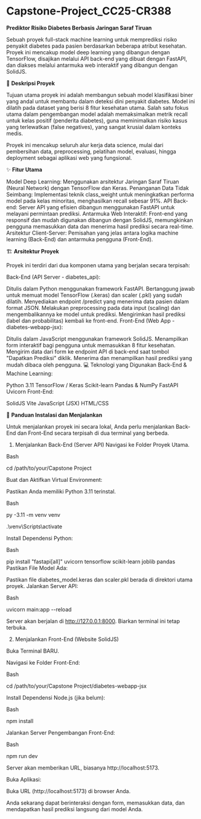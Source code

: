 # Capstone-Project_CC25-CR388

**Prediktor Risiko Diabetes Berbasis Jaringan Saraf Tiruan**

Sebuah proyek full-stack machine learning untuk memprediksi risiko penyakit diabetes pada pasien berdasarkan beberapa atribut kesehatan. Proyek ini mencakup model deep learning yang dibangun dengan TensorFlow, disajikan melalui API back-end yang dibuat dengan FastAPI, dan diakses melalui antarmuka web interaktif yang dibangun dengan SolidJS.

📖 **Deskripsi Proyek**

Tujuan utama proyek ini adalah membangun sebuah model klasifikasi biner yang andal untuk membantu dalam deteksi dini penyakit diabetes. Model ini dilatih pada dataset yang berisi 8 fitur kesehatan utama. Salah satu fokus utama dalam pengembangan model adalah memaksimalkan metrik recall untuk kelas positif (penderita diabetes), guna meminimalkan risiko kasus yang terlewatkan (false negatives), yang sangat krusial dalam konteks medis.

Proyek ini mencakup seluruh alur kerja data science, mulai dari pembersihan data, preprocessing, pelatihan model, evaluasi, hingga deployment sebagai aplikasi web yang fungsional.

✨ **Fitur Utama**

Model Deep Learning: Menggunakan arsitektur Jaringan Saraf Tiruan (Neural Network) dengan TensorFlow dan Keras.
Penanganan Data Tidak Seimbang: Implementasi teknik class_weight untuk meningkatkan performa model pada kelas minoritas, menghasilkan recall sebesar 91%.
API Back-end: Server API yang efisien dibangun menggunakan FastAPI untuk melayani permintaan prediksi.
Antarmuka Web Interaktif: Front-end yang responsif dan mudah digunakan dibangun dengan SolidJS, memungkinkan pengguna memasukkan data dan menerima hasil prediksi secara real-time.
Arsitektur Client-Server: Pemisahan yang jelas antara logika machine learning (Back-End) dan antarmuka pengguna (Front-End).

🏗️ **Arsitektur Proyek**

Proyek ini terdiri dari dua komponen utama yang berjalan secara terpisah:

Back-End (API Server - diabetes_api):

Ditulis dalam Python menggunakan framework FastAPI.
Bertanggung jawab untuk memuat model TensorFlow (.keras) dan scaler (.pkl) yang sudah dilatih.
Menyediakan endpoint /predict yang menerima data pasien dalam format JSON.
Melakukan preprocessing pada data input (scaling) dan mengembalikannya ke model untuk prediksi.
Mengirimkan hasil prediksi (label dan probabilitas) kembali ke front-end.
Front-End (Web App - diabetes-webapp-jsx):

Ditulis dalam JavaScript menggunakan framework SolidJS.
Menampilkan form interaktif bagi pengguna untuk memasukkan 8 fitur kesehatan.
Mengirim data dari form ke endpoint API di back-end saat tombol "Dapatkan Prediksi" diklik.
Menerima dan menampilkan hasil prediksi yang mudah dibaca oleh pengguna.
💻 Teknologi yang Digunakan
Back-End & Machine Learning:

Python 3.11
TensorFlow / Keras
Scikit-learn
Pandas & NumPy
FastAPI
Uvicorn
Front-End:

SolidJS
Vite
JavaScript (JSX)
HTML/CSS

🚀 **Panduan Instalasi dan Menjalankan**

Untuk menjalankan proyek ini secara lokal, Anda perlu menjalankan Back-End dan Front-End secara terpisah di dua terminal yang berbeda.

1. Menjalankan Back-End (Server API)
Navigasi ke Folder Proyek Utama.

Bash

cd /path/to/your/Capstone Project

Buat dan Aktifkan Virtual Environment:

Pastikan Anda memiliki Python 3.11 terinstal.
<!-- end list -->

Bash

py -3.11 -m venv venv

.\venv\Scripts\activate

Install Dependensi Python:

Bash

pip install "fastapi[all]" uvicorn tensorflow scikit-learn joblib pandas
Pastikan File Model Ada:

Pastikan file diabetes_model.keras dan scaler.pkl berada di direktori utama proyek.
Jalankan Server API:

Bash

uvicorn main:app --reload

Server akan berjalan di http://127.0.0.1:8000. Biarkan terminal ini tetap terbuka.

2. Menjalankan Front-End (Website SolidJS)
   
Buka Terminal BARU.

Navigasi ke Folder Front-End:

Bash

cd /path/to/your/Capstone Project/diabetes-webapp-jsx

Install Dependensi Node.js (jika belum):

Bash

npm install

Jalankan Server Pengembangan Front-End:

Bash

npm run dev

Server akan memberikan URL, biasanya http://localhost:5173.

Buka Aplikasi:

Buka URL (http://localhost:5173) di browser Anda.

Anda sekarang dapat berinteraksi dengan form, memasukkan data, dan mendapatkan hasil prediksi langsung dari model Anda.
